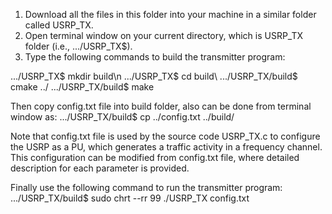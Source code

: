 1) Download all the files in this folder into your machine in a similar folder called USRP_TX. 
2) Open terminal window on your current directory, which is USRP_TX folder (i.e., .../USRP_TX$).
3) Type the following commands to build the transmitter program:

.../USRP_TX$ mkdir build\n
.../USRP_TX$ cd build\\
.../USRP_TX/build$ cmake ../
.../USRP_TX/build$ make

Then copy config.txt file into build folder, also can be done from terminal window as:
.../USRP_TX/build$ cp ../config.txt ../build/

Note that config.txt file is used by the source code USRP_TX.c to configure the USRP as a PU, which generates a traffic activity in a frequency channel.
This configuration can be modified from config.txt file, where detailed description for each parameter is provided.

Finally use the following command to run the transmitter program:
.../USRP_TX/build$ sudo chrt --rr 99 ./USRP_TX config.txt




